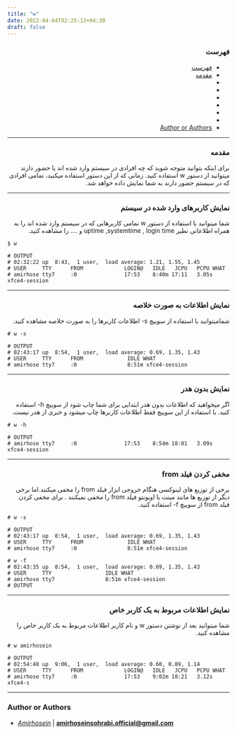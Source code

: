```yaml
---
title: "w"
date: 2022-04-04T02:25:13+04:30
draft: false
---
```




<div dir='rtl'>

### فهرست

- [فهرست](#فهرست)
- [مقدمه](#مقدمه)
- [](#)
- [](#-1)
- [](#-2)
- [](#-3)
- [](#-4)
- [](#-5)
- [Author or Authors](#author-or-authors)
</div>



---
<div dir='rtl'>

### مقدمه
برای اینکه بتوانید متوجه شوید که چه افرادی در سیستم وارد شده اند یا حضور دارند میتوانید از دستور w استفاده کنید. زمانی که از این دستور استفاده میکنید، تمامی افرادی که در سیستم حضور دارند به شما نمایش داده خواهد شد.

</div>


---
<div dir='rtl'>

### نمایش کاربرهای وارد شده در سیستم 

شما میتوانید با استفاده از دستور w تمامی کاربرهایی که در سیستم وارد شده اند را به همراه اطلاعاتی نظیر uptime ,systemtime , login time و .... را مشاهده کنید.

</div>
    
    $ w
    
    # OUTPUT
    # 02:32:22 up  8:43,  1 user,  load average: 1.21, 1.55, 1.45
    # USER     TTY      FROM             LOGIN@   IDLE   JCPU   PCPU WHAT
    # amirhose tty7     :0               17:53    8:40m 17:11   3.05s xfce4-session

   

---
<div dir='rtl'>

### نمایش اطلاعات به صورت خلاصه
شمامیتوانید با استفاده از سوییچ s- اطلاعات کاربرها را به صورت خلاصه مشاهده کنید.

</div>

    # w -s
    
    # OUTPUT
    # 02:43:17 up  8:54,  1 user,  load average: 0.69, 1.35, 1.43
    # USER     TTY      FROM              IDLE WHAT
    # amirhose tty7     :0                8:51m xfce4-session

   

---
<div dir='rtl'>

### نمایش بدون هدر
اگر میخواهید که اطلاعات بدون هدر ابتدایی برای شما چاپ شود از سوییچ h- استفاده کنید. با استفاده از این سوییچ فقط اطلاعات کاربرها چاپ میشود و خبری از هدر نیست.

</div>
    
    # w -h
    
    # OUTPUT
    # amirhose tty7     :0               17:53    8:54m 18:01   3.09s xfce4-session


---
<div dir='rtl'>

### مخفی کردن فیلد from
برخی از توزیع های لینوکسی هنگام خروجی ابزار فیلد from را مخفی میکنند.اما برخی دیگر از توزیع ها مانند مینت یا اوبونتو فیلد from را مخفی نمیکنند . برای مخفی کردن فیلد from از سوییچ f- استفاده کنید.

</div>

    # w -s

    # OUTPUT
    # 02:43:17 up  8:54,  1 user,  load average: 0.69, 1.35, 1.43
    # USER     TTY      FROM              IDLE WHAT
    # amirhose tty7     :0                8:51m xfce4-session
    
    # w -f
    # 02:43:35 up  8:54,  1 user,  load average: 0.69, 1.35, 1.43
    # USER     TTY                 IDLE WHAT
    # amirhose tty7                8:51m xfce4-session
    # OUTPUT
---
<div dir='rtl'>

### نمایش اطلاعات مربوط به یک کاربر خاص
شما میتوانید بعد از نوشتن دستور w و نام کاربر اطلاعات مربوط به یک کاربر خاص را مشاهده کنید.

</div>
    
    # w amirhosein
    
    # OUTPUT
    # 02:54:48 up  9:06,  1 user,  load average: 0.60, 0.89, 1.14
    # USER     TTY      FROM             LOGIN@   IDLE   JCPU   PCPU WHAT
    # amirhose tty7     :0               17:53    9:02m 18:21   3.12s xfce4-s

   

---
### Author or Authors

- *[Amirhosein](https://github.com/amirhoseinsb)* | **<amirhoseinsohrabi.official@gmail.com>**
